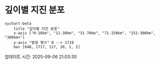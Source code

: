 # 깊이별 지진 분포

```mermaid
xychart-beta
    title "깊이별 지진 분포"
    x-axis ["0-10km", "11-30km", "31-70km", "71-150km", "151-300km", "300km+"]
    y-axis "발생 횟수" 0 --> 1719
    bar [648, 1717, 117, 20, 1, 2]
```

업데이트 시간: 2025-09-06 21:03:30
